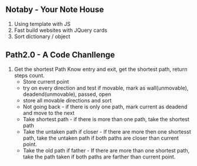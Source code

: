 ## Notaby - Your Note House
1. Using template with JS
2. Fast build websites with JQuery cards
3. Sort dictionary / object


## Path2.0 - A Code Chanllenge
1. Get the shortest Path
	Know entry and exit, get the shortest path, return steps count.
	- Store current point
	- try on every direction and test if movable, mark as wall(unmovable), deadend(unmovable), passed, open
	- store all movable directions and sort
	- Not going back - if there is only one path, mark current as deadend and move to the next
	- Take shortest path - if there is more than one path, take the shortest path
	- Take the untaken path if closer - If there are more then one shortesst path, take the untaken path if both paths are closer than current point.
	- Take the old path if father - If there are more than one shortest path, take the path taken if both paths are farther than current point.
